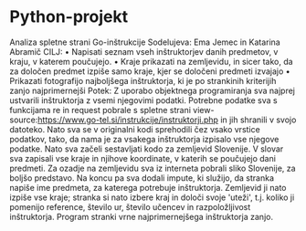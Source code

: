 # Python-projekt
Analiza spletne strani Go-inštrukcije
Sodelujeva: Ema Jemec in Katarina Abramič
CILJ:
•	Napisati seznam vseh inštruktorjev danih predmetov, v kraju, v katerem poučujejo. 
•	Kraje prikazati na zemljevidu, in sicer tako, da za določen predmet izpiše samo kraje, kjer se določeni predmeti izvajajo
•	Prikazati fotografijo najboljšega inštruktorja, ki je po strankinih kriterijih zanjo najprimernejši
Potek:
Z uporabo objektnega programiranja sva najprej ustvarili inštruktorja z vsemi njegovimi podatki. Potrebne podatke sva s funkcijama re in request pobrale s spletne strani view-source:https://www.go-tel.si/instrukcije/instruktorji.php in jih shranili v svojo datoteko. Nato sva se v originalni kodi sprehodili čez vsako vrstice podatkov, tako, da nama je za vsakega inštruktorja izpisalo vse njegove podatke. Nato sva začeli sestavljati kodo za zemljevid Slovenije. V slovar sva zapisali vse kraje in njihove koordinate, v katerih se poučujejo dani predmeti. Za ozadje na zemljevidu sva iz interneta pobrali sliko Slovenije, za boljšo predstavo. Na koncu pa sva dodali impute, ki služijo, da stranka napiše ime predmeta, za katerega potrebuje inštruktorja. Zemljevid ji nato izpiše vse kraje; stranka si nato izbere kraj in določi svoje 'uteži', t.j. koliko ji pomenijo reference, število ur, število učencev in razpoložljivost inštruktorja. Program stranki vrne najprimernejšega inštruktorja zanjo. 
